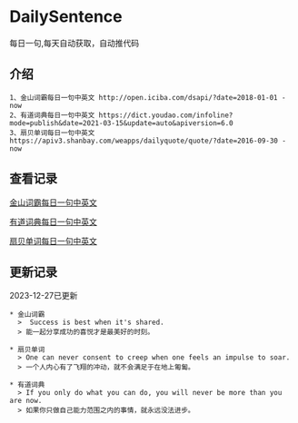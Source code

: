# DailySentence

每日一句,每天自动获取，自动推代码

## 介绍

```
1、金山词霸每日一句中英文 http://open.iciba.com/dsapi/?date=2018-01-01 - now
2、有道词典每日一句中英文 https://dict.youdao.com/infoline?mode=publish&date=2021-03-15&update=auto&apiversion=6.0
3、扇贝单词每日一句中英文 https://apiv3.shanbay.com/weapps/dailyquote/quote/?date=2016-09-30 - now
```

## 查看记录

[金山词霸每日一句中英文](./data/iciba/)

[有道词典每日一句中英文](./data/youdao/)

[扇贝单词每日一句中英文](./data/shanbay/)

## 更新记录
2023-12-27已更新 
```
* 金山词霸
  >  Success is best when it's shared. 
  > 能一起分享成功的喜悦才是最美好的时刻。

* 扇贝单词
  > One can never consent to creep when one feels an impulse to soar.
  > 一个人内心有了飞翔的冲动，就不会满足于在地上匍匐。

* 有道词典
  > If you only do what you can do, you will never be more than you are now.
  > 如果你只做自己能力范围之内的事情，就永远没法进步。

```
